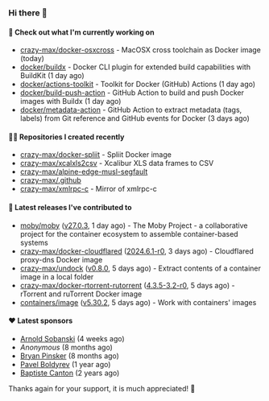 ### Hi there 👋

#### 👷 Check out what I'm currently working on

- [crazy-max/docker-osxcross](https://github.com/crazy-max/docker-osxcross) - MacOSX cross toolchain as Docker image (today)
- [docker/buildx](https://github.com/docker/buildx) - Docker CLI plugin for extended build capabilities with BuildKit (1 day ago)
- [docker/actions-toolkit](https://github.com/docker/actions-toolkit) - Toolkit for Docker (GitHub) Actions (1 day ago)
- [docker/build-push-action](https://github.com/docker/build-push-action) - GitHub Action to build and push Docker images with Buildx (1 day ago)
- [docker/metadata-action](https://github.com/docker/metadata-action) - GitHub Action to extract metadata (tags, labels) from Git reference and GitHub events for Docker (3 days ago)

#### 👨‍💻 Repositories I created recently

- [crazy-max/docker-spliit](https://github.com/crazy-max/docker-spliit) - Spliit Docker image
- [crazy-max/xcalxls2csv](https://github.com/crazy-max/xcalxls2csv) - Xcalibur XLS data frames to CSV
- [crazy-max/alpine-edge-musl-segfault](https://github.com/crazy-max/alpine-edge-musl-segfault)
- [crazy-max/.github](https://github.com/crazy-max/.github)
- [crazy-max/xmlrpc-c](https://github.com/crazy-max/xmlrpc-c) - Mirror of xmlrpc-c

#### 🚀 Latest releases I've contributed to

- [moby/moby](https://github.com/moby/moby) ([v27.0.3](https://github.com/moby/moby/releases/tag/v27.0.3), 1 day ago) - The Moby Project - a collaborative project for the container ecosystem to assemble container-based systems
- [crazy-max/docker-cloudflared](https://github.com/crazy-max/docker-cloudflared) ([2024.6.1-r0](https://github.com/crazy-max/docker-cloudflared/releases/tag/2024.6.1-r0), 3 days ago) - Cloudflared proxy-dns Docker image
- [crazy-max/undock](https://github.com/crazy-max/undock) ([v0.8.0](https://github.com/crazy-max/undock/releases/tag/v0.8.0), 5 days ago) - Extract contents of a container image in a local folder
- [crazy-max/docker-rtorrent-rutorrent](https://github.com/crazy-max/docker-rtorrent-rutorrent) ([4.3.5-3.2-r0](https://github.com/crazy-max/docker-rtorrent-rutorrent/releases/tag/4.3.5-3.2-r0), 5 days ago) - rTorrent and ruTorrent Docker image
- [containers/image](https://github.com/containers/image) ([v5.30.2](https://github.com/containers/image/releases/tag/v5.30.2), 5 days ago) - Work with containers&#39; images

#### ❤️ Latest sponsors
- [Arnold Sobanski](https://github.com/Arsobbiak) (4 weeks ago)
- _Anonymous_ (8 months ago)
- [Bryan Pinsker](https://github.com/BryanPinsker) (8 months ago)
- [Pavel Boldyrev](https://github.com/bpg) (1 year ago)
- [Baptiste Canton](https://github.com/batmac) (2 years ago)

Thanks again for your support, it is much appreciated! 🙏
